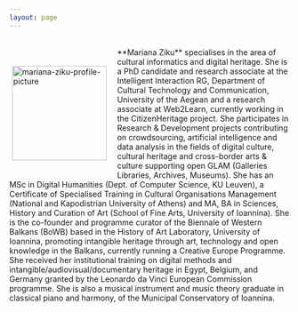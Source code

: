 ```yaml
---
layout: page
---
```


<br>
<p style="float: left;"><img src="https://mziku.github.io/images/mziku-portrait300x404px.jpg" style="float:left; margin-top:5mm; margin-right:5mm; margin-bottom:5mm; margin-left:5;" alt="mariana-ziku-profile-picture" width="170" height="auto"></p> 
**Mariana Ziku** specialises in the area of cultural informatics and digital heritage. She is a PhD candidate and research associate at the Intelligent Interaction RG, Department of Cultural Technology and Communication, University of the Aegean and a research associate at Web2Learn, currently working in the CitizenHeritage project. She participates in Research & Development projects contributing on crowdsourcing, artificial intelligence and data analysis in the fields of digital culture, cultural heritage and cross-border arts & culture supporting open GLAM (Galleries Libraries, Archives, Museums). She has an MSc in Digital Humanities (Dept. of Computer Science, KU Leuven), a Certificate of Specialised Training in Cultural Organisations Management (National and Kapodistrian University of Athens) and MA, BA in Sciences, History and Curation of Art (School of Fine Arts, University of Ioannina). She is the co-founder and programme curator of the Biennale of Western Balkans (BoWB) based in the History of Art Laboratory, University of Ioannina, promoting intangible heritage through art, technology and open knowledge in the Balkans, currently running a Creative Europe Programme. She received her institutional training on digital methods and intangible/audiovisual/documentary heritage in Egypt, Belgium, and Germany granted by the Leonardo da Vinci European Commission programme. She is also a musical instrument and music theory graduate in classical piano and harmony, of the Municipal Conservatory of Ioannina.


